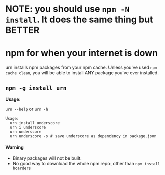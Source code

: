 # NOTE: you should use `npm -N install`. It does the same thing but BETTER

# npm for when your internet is down

urn installs npm packages from your npm cache. Unless you've used
`npm cache clean`, you will be able to install ANY package you've ever installed.

## `npm -g install urn`

**Usage:**

`urn --help` or `urn -h`

```
Usage:
  urn install underscore
  urn i underscore
  urn underscore
  urn underscore -s # save underscore as dependency in package.json
```

#### Warning
- Binary packages will not be built.
- No good way to download the whole npm repo, other than `npm install hoarders`
